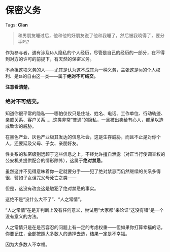 # 保密义务

Tags: **Clan**

> 和男朋友睡过后，他和他的好朋友说了他和我睡了，然后被我晓得了，要分手吗?



作为参与者，遇有涉及ta人隐私的个人经历，尽管是自己的经历的一部分，在不得到对方的许可的前提下，有天然的保密义务。

不承担这项义务的人——尤其是认为这不成其为一种义务，主张这是ta的个人权利、是ta的自由这一类——属于**绝对不可结交。**

**注意看清楚，**

### **绝对不可结交。**

知道你很平常的隐私——哪怕仅仅只是住址、姓名、电话、工作单位、行动轨迹、亲戚关系、客户关系……这类非常“普通”的隐私，一旦被出卖给有心人，都足以造成致命的威胁。

在黑色产业、灰色产业极其发达的信息社会，这是生存威胁，而且不止是对你个人，还要延及父母、子女、亲朋好友。

性关系的私密级别远超于这些信息之上，不经允许擅自泄露（对正当行使调查权的公安机关提供配合的情形除外），这属于**绝对禁忌**。

虽然这并不见得意味着你一定就要分手——犯了绝对禁忌而仍然继续的关系多得很，譬如子女诅咒父母死亡之类——

但是，这没有改变这是触犯了绝对禁忌的事实。

这绝不是“没什么大不了”、“人之常情”。

“人之常情”在是非判断上没有任何意义，尝试用“大家都”来论证“这没有错”是一个没有意义的方法。

人之常情只是在是否容忍的问题上有一定的考虑权重——但如果你打算幸福的话，你要记住，全部按照大多数人的选择去选，结果一定是不幸福。

因为大多数人不幸福。



